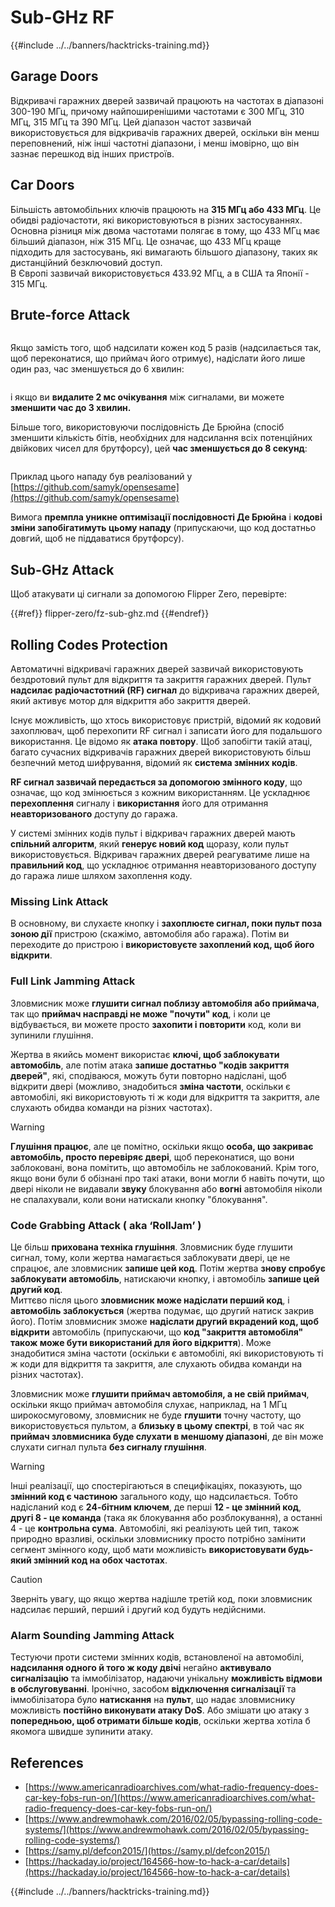 # Sub-GHz RF

{{#include ../../banners/hacktricks-training.md}}

## Garage Doors

Відкривачі гаражних дверей зазвичай працюють на частотах в діапазоні 300-190 МГц, причому найпоширенішими частотами є 300 МГц, 310 МГц, 315 МГц та 390 МГц. Цей діапазон частот зазвичай використовується для відкривачів гаражних дверей, оскільки він менш переповнений, ніж інші частотні діапазони, і менш імовірно, що він зазнає перешкод від інших пристроїв.

## Car Doors

Більшість автомобільних ключів працюють на **315 МГц або 433 МГц**. Це обидві радіочастоти, які використовуються в різних застосуваннях. Основна різниця між двома частотами полягає в тому, що 433 МГц має більший діапазон, ніж 315 МГц. Це означає, що 433 МГц краще підходить для застосувань, які вимагають більшого діапазону, таких як дистанційний безключовий доступ.\
В Європі зазвичай використовується 433.92 МГц, а в США та Японії - 315 МГц.

## **Brute-force Attack**

<figure><img src="../../images/image (1084).png" alt=""><figcaption></figcaption></figure>

Якщо замість того, щоб надсилати кожен код 5 разів (надсилається так, щоб переконатися, що приймач його отримує), надіслати його лише один раз, час зменшується до 6 хвилин:

<figure><img src="../../images/image (622).png" alt=""><figcaption></figcaption></figure>

і якщо ви **видалите 2 мс очікування** між сигналами, ви можете **зменшити час до 3 хвилин.**

Більше того, використовуючи послідовність Де Брюйна (спосіб зменшити кількість бітів, необхідних для надсилання всіх потенційних двійкових чисел для брутфорсу), цей **час зменшується до 8 секунд**:

<figure><img src="../../images/image (583).png" alt=""><figcaption></figcaption></figure>

Приклад цього нападу був реалізований у [https://github.com/samyk/opensesame](https://github.com/samyk/opensesame)

Вимога **премпла уникне оптимізації послідовності Де Брюйна** і **кодові зміни запобігатимуть цьому нападу** (припускаючи, що код достатньо довгий, щоб не піддаватися брутфорсу).

## Sub-GHz Attack

Щоб атакувати ці сигнали за допомогою Flipper Zero, перевірте:

{{#ref}}
flipper-zero/fz-sub-ghz.md
{{#endref}}

## Rolling Codes Protection

Автоматичні відкривачі гаражних дверей зазвичай використовують бездротовий пульт для відкриття та закриття гаражних дверей. Пульт **надсилає радіочастотний (RF) сигнал** до відкривача гаражних дверей, який активує мотор для відкриття або закриття дверей.

Існує можливість, що хтось використовує пристрій, відомий як кодовий захоплювач, щоб перехопити RF сигнал і записати його для подальшого використання. Це відомо як **атака повтору**. Щоб запобігти такій атаці, багато сучасних відкривачів гаражних дверей використовують більш безпечний метод шифрування, відомий як **система змінних кодів**.

**RF сигнал зазвичай передається за допомогою змінного коду**, що означає, що код змінюється з кожним використанням. Це ускладнює **перехоплення** сигналу і **використання** його для отримання **неавторизованого** доступу до гаража.

У системі змінних кодів пульт і відкривач гаражних дверей мають **спільний алгоритм**, який **генерує новий код** щоразу, коли пульт використовується. Відкривач гаражних дверей реагуватиме лише на **правильний код**, що ускладнює отримання неавторизованого доступу до гаража лише шляхом захоплення коду.

### **Missing Link Attack**

В основному, ви слухаєте кнопку і **захоплюєте сигнал, поки пульт поза зоною дії** пристрою (скажімо, автомобіля або гаража). Потім ви переходите до пристрою і **використовуєте захоплений код, щоб його відкрити**.

### Full Link Jamming Attack

Зловмисник може **глушити сигнал поблизу автомобіля або приймача**, так що **приймач насправді не може "почути" код**, і коли це відбувається, ви можете просто **захопити і повторити** код, коли ви зупинили глушіння.

Жертва в якийсь момент використає **ключі, щоб заблокувати автомобіль**, але потім атака **запише достатньо "кодів закриття дверей"**, які, сподіваюся, можуть бути повторно надіслані, щоб відкрити двері (можливо, знадобиться **зміна частоти**, оскільки є автомобілі, які використовують ті ж коди для відкриття та закриття, але слухають обидва команди на різних частотах).

> [!WARNING]
> **Глушіння працює**, але це помітно, оскільки якщо **особа, що закриває автомобіль, просто перевіряє двері**, щоб переконатися, що вони заблоковані, вона помітить, що автомобіль не заблокований. Крім того, якщо вони були б обізнані про такі атаки, вони могли б навіть почути, що двері ніколи не видавали **звуку** блокування або **вогні** автомобіля ніколи не спалахували, коли вони натискали кнопку "блокування".

### **Code Grabbing Attack ( aka ‘RollJam’ )**

Це більш **прихована техніка глушіння**. Зловмисник буде глушити сигнал, тому, коли жертва намагається заблокувати двері, це не спрацює, але зловмисник **запише цей код**. Потім жертва **знову спробує заблокувати автомобіль**, натискаючи кнопку, і автомобіль **запише цей другий код**.\
Миттєво після цього **зловмисник може надіслати перший код**, і **автомобіль заблокується** (жертва подумає, що другий натиск закрив його). Потім зловмисник зможе **надіслати другий вкрадений код, щоб відкрити** автомобіль (припускаючи, що **код "закриття автомобіля" також може бути використаний для його відкриття**). Може знадобитися зміна частоти (оскільки є автомобілі, які використовують ті ж коди для відкриття та закриття, але слухають обидва команди на різних частотах).

Зловмисник може **глушити приймач автомобіля, а не свій приймач**, оскільки якщо приймач автомобіля слухає, наприклад, на 1 МГц широкосмуговому, зловмисник не буде **глушити** точну частоту, що використовується пультом, а **близьку в цьому спектрі**, в той час як **приймач зловмисника буде слухати в меншому діапазоні**, де він може слухати сигнал пульта **без сигналу глушіння**.

> [!WARNING]
> Інші реалізації, що спостерігаються в специфікаціях, показують, що **змінний код є частиною** загального коду, що надсилається. Тобто надісланий код є **24-бітним ключем**, де перші **12 - це змінний код**, **другі 8 - це команда** (така як блокування або розблокування), а останні 4 - це **контрольна сума**. Автомобілі, які реалізують цей тип, також природно вразливі, оскільки зловмиснику просто потрібно замінити сегмент змінного коду, щоб мати можливість **використовувати будь-який змінний код на обох частотах**.

> [!CAUTION]
> Зверніть увагу, що якщо жертва надішле третій код, поки зловмисник надсилає перший, перший і другий код будуть недійсними.

### Alarm Sounding Jamming Attack

Тестуючи проти системи змінних кодів, встановленої на автомобілі, **надсилання одного й того ж коду двічі** негайно **активувало сигналізацію** та іммобілізатор, надаючи унікальну **можливість відмови в обслуговуванні**. Іронічно, засобом **відключення сигналізації** та іммобілізатора було **натискання** на **пульт**, що надає зловмиснику можливість **постійно виконувати атаку DoS**. Або змішати цю атаку з **попередньою, щоб отримати більше кодів**, оскільки жертва хотіла б якомога швидше зупинити атаку.

## References

- [https://www.americanradioarchives.com/what-radio-frequency-does-car-key-fobs-run-on/](https://www.americanradioarchives.com/what-radio-frequency-does-car-key-fobs-run-on/)
- [https://www.andrewmohawk.com/2016/02/05/bypassing-rolling-code-systems/](https://www.andrewmohawk.com/2016/02/05/bypassing-rolling-code-systems/)
- [https://samy.pl/defcon2015/](https://samy.pl/defcon2015/)
- [https://hackaday.io/project/164566-how-to-hack-a-car/details](https://hackaday.io/project/164566-how-to-hack-a-car/details)

{{#include ../../banners/hacktricks-training.md}}
